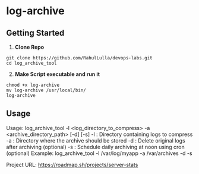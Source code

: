 # log-archive

## Getting Started

1. **Clone Repo**

```
git clone https://github.com/RahulLulla/devops-labs.git
cd log_archive_tool
```

2. **Make Script executable and run it**

```
chmod +x log-archive
mv log-archive /usr/local/bin/
log-archive
```

## Usage

Usage: log_archive_tool -l <log_directory_to_compress> -a <archive_directory_path> [-d] [-s]
-l : Directory containing logs to compress
-a : Directory where the archive should be stored
-d : Delete original logs after archiving (optional)
-s : Schedule daily archiving at noon using cron (optional)
Example: log_archive_tool -l /var/log/myapp -a /var/archives -d -s

Project URL:
https://roadmap.sh/projects/server-stats
